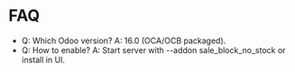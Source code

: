 # FAQ

- Q: Which Odoo version? A: 16.0 (OCA/OCB packaged).
- Q: How to enable? A: Start server with --addon sale_block_no_stock or install in UI.
